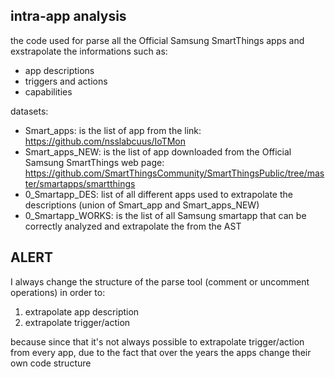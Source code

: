 ## intra-app analysis 
the code used for parse all the Official Samsung SmartThings apps and exstrapolate the informations such as:
  - app descriptions
  - triggers and actions
  - capabilities

datasets:

  - Smart_apps: is the list of app from the link: https://github.com/nsslabcuus/IoTMon
  - Smart_apps_NEW: is the list of app downloaded from the Official Samsung SmartThings web page:  https://github.com/SmartThingsCommunity/SmartThingsPublic/tree/master/smartapps/smartthings
  - 0_Smartapp_DES: list of all different apps used to extrapolate the descriptions (union of Smart_app and Smart_apps_NEW)
  - 0_Smartapp_WORKS: is the list of all Samsung smartapp that can be correctly analyzed and extrapolate the from the AST 

## ALERT
I always change the structure of the parse tool (comment or uncomment operations) in order to:
1. extrapolate app description
2. extrapolate trigger/action

because since that it's not always possible to extrapolate trigger/action from every app, due to the fact that over the years the apps change their own code structure 
